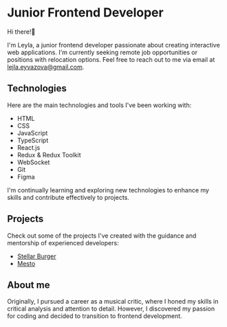 
# Junior Frontend Developer

Hi there!🪷

I'm Leyla, a junior frontend developer passionate about creating interactive web applications. 
I'm currently seeking remote job opportunities or positions with relocation options. Feel free to reach out to me via email at lejla.eyvazova@gmail.com.

## Technologies

Here are the main technologies and tools I've been working with:

- HTML
- CSS
- JavaScript
- TypeScript
- React.js
- Redux & Redux Toolkit
- WebSocket
- Git
- Figma

I'm continually learning and exploring new technologies to enhance my skills and contribute effectively to projects.

## Projects

Check out some of the projects I've created with the guidance and mentorship of experienced developers:
- [Stellar Burger](https://github.com/laylaroad/react-stellar-burger)
- [Mesto](https://github.com/laylaroad/mesto-project-bootcamp)

## About me

Originally, I pursued a career as a musical critic, where I honed my skills in critical analysis and attention to detail. However, I discovered my passion for coding and decided to transition to frontend development.
